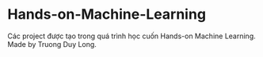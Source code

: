 # Hands-on-Machine-Learning
Các project được tạo trong quá trình học cuốn Hands-on Machine Learning. Made by Truong Duy Long.

